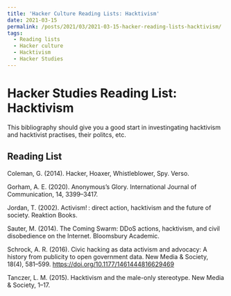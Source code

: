 ```yaml
---
title: 'Hacker Culture Reading Lists: Hacktivism'
date: 2021-03-15
permalink: /posts/2021/03/2021-03-15-hacker-reading-lists-hacktivism/
tags:
  - Reading lists
  - Hacker culture
  - Hacktivism
  - Hacker Studies
---
```


Hacker Studies Reading List: Hacktivism
====

This bibliography should give you a good start in investingating hacktivism and hacktivist practises, their politcs, etc.

Reading List
----
Coleman, G. (2014). Hacker, Hoaxer, Whistleblower, Spy. Verso.

Gorham, A. E. (2020). Anonymous’s Glory. International Journal of Communication, 14, 3399–3417.

Jordan, T. (2002). Activism! : direct action, hacktivism and the future of society. Reaktion Books.

Sauter, M. (2014). The Coming Swarm: DDoS actions, hacktivism, and civil disobedience on the Internet. Bloomsbury Academic.

Schrock, A. R. (2016). Civic hacking as data activism and advocacy: A history from publicity to open government data. New Media & Society, 18(4), 581–599. https://doi.org/10.1177/1461444816629469

Tanczer, L. M. (2015). Hacktivism and the male-only stereotype. New Media & Society, 1–17.
